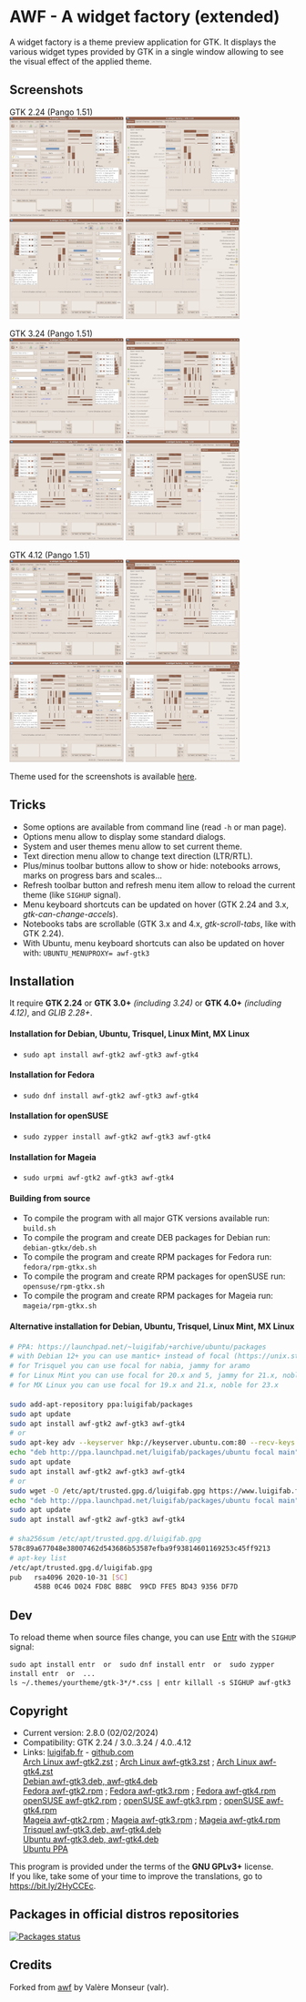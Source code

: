 # AWF - A widget factory (extended)

A widget factory is a theme preview application for GTK. It displays the various widget types provided by GTK in a single window allowing to see the visual effect of the applied theme.

## Screenshots

GTK 2.24 (Pango 1.51)\
[<img alt="Preview with GTK 2 - Main window" src="images/thumbs/gtk2.png?raw=true" width="200" />](images/gtk2.png?raw=true)
[<img alt="Preview with GTK 2 - Menu" src="images/thumbs/gtk2-menu.png?raw=true" width="200" />](images/gtk2-menu.png?raw=true)
[<img alt="Preview with GTK 2 - RTL - Main window" src="images/thumbs/gtk2-rtl.png?raw=true" width="200" />](images/gtk2-rtl.png?raw=true)
[<img alt="Preview with GTK 2 - RTL - Menu" src="images/thumbs/gtk2-rtl-menu.png?raw=true" width="200" />](images/gtk2-rtl-menu.png?raw=true)

GTK 3.24 (Pango 1.51)\
[<img alt="Preview with GTK 3 - Main window" src="images/thumbs/gtk3.png?raw=true" width="200" />](images/gtk3.png?raw=true)
[<img alt="Preview with GTK 3 - Menu" src="images/thumbs/gtk3-menu.png?raw=true" width="200" />](images/gtk3-menu.png?raw=true)
[<img alt="Preview with GTK 3 - RTL - Main window" src="images/thumbs/gtk3-rtl.png?raw=true" width="200" />](images/gtk3-rtl.png?raw=true)
[<img alt="Preview with GTK 3 - RTL - Menu" src="images/thumbs/gtk3-rtl-menu.png?raw=true" width="200" />](images/gtk3-rtl-menu.png?raw=true)

GTK 4.12 (Pango 1.51)\
[<img alt="Preview with GTK 4 - Main window" src="images/thumbs/gtk4.png?raw=true" width="200" />](images/gtk4.png?raw=true)
[<img alt="Preview with GTK 4 - Menu" src="images/thumbs/gtk4-menu.png?raw=true" width="200" />](images/gtk4-menu.png?raw=true)
[<img alt="Preview with GTK 4 - RTL - Main window" src="images/thumbs/gtk4-rtl.png?raw=true" width="200" />](images/gtk4-rtl.png?raw=true)
[<img alt="Preview with GTK 4 - RTL - Menu" src="images/thumbs/gtk4-rtl-menu.png?raw=true" width="200" />](images/gtk4-rtl-menu.png?raw=true)

Theme used for the screenshots is available [here](https://github.com/luigifab/human-theme).

## Tricks

* Some options are available from command line (read `-h` or man page).
* Options menu allow to display some standard dialogs.
* System and user themes menu allow to set current theme.
* Text direction menu allow to change text direction (LTR/RTL).
* Plus/minus toolbar buttons allow to show or hide: notebooks arrows, marks on progress bars and scales...
* Refresh toolbar button and refresh menu item allow to reload the current theme (like `SIGHUP` signal).
* Menu keyboard shortcuts can be updated on hover (GTK 2.24 and 3.x, *gtk-can-change-accels*).
* Notebooks tabs are scrollable (GTK 3.x and 4.x, *gtk-scroll-tabs*, like with GTK 2.24).
* With Ubuntu, menu keyboard shortcuts can also be updated on hover with: `UBUNTU_MENUPROXY= awf-gtk3`

## Installation

It require **GTK 2.24** or **GTK 3.0+** *(including 3.24)* or **GTK 4.0+** *(including 4.12)*, and *GLIB 2.28+*.

#### Installation for Debian, Ubuntu, Trisquel, Linux Mint, MX Linux

* `sudo apt install awf-gtk2 awf-gtk3 awf-gtk4`

#### Installation for Fedora

* `sudo dnf install awf-gtk2 awf-gtk3 awf-gtk4`

#### Installation for openSUSE

* `sudo zypper install awf-gtk2 awf-gtk3 awf-gtk4`

#### Installation for Mageia

* `sudo urpmi awf-gtk2 awf-gtk3 awf-gtk4`

#### Building from source

* To compile the program with all major GTK versions available run: `build.sh`
* To compile the program and create DEB packages for Debian run: `debian-gtkx/deb.sh`
* To compile the program and create RPM packages for Fedora run: `fedora/rpm-gtkx.sh`
* To compile the program and create RPM packages for openSUSE run: `opensuse/rpm-gtkx.sh`
* To compile the program and create RPM packages for Mageia run: `mageia/rpm-gtkx.sh`

#### Alternative installation for Debian, Ubuntu, Trisquel, Linux Mint, MX Linux

```bash
# PPA: https://launchpad.net/~luigifab/+archive/ubuntu/packages
# with Debian 12+ you can use mantic+ instead of focal (https://unix.stackexchange.com/a/669008/364800)
# for Trisquel you can use focal for nabia, jammy for aramo
# for Linux Mint you can use focal for 20.x and 5, jammy for 21.x, noble for 22.x and 6
# for MX Linux you can use focal for 19.x and 21.x, noble for 23.x

sudo add-apt-repository ppa:luigifab/packages
sudo apt update
sudo apt install awf-gtk2 awf-gtk3 awf-gtk4
# or
sudo apt-key adv --keyserver hkp://keyserver.ubuntu.com:80 --recv-keys FFE5BD439356DF7D
echo "deb http://ppa.launchpad.net/luigifab/packages/ubuntu focal main" | sudo tee -a /etc/apt/sources.list
sudo apt update
sudo apt install awf-gtk2 awf-gtk3 awf-gtk4
# or
sudo wget -O /etc/apt/trusted.gpg.d/luigifab.gpg https://www.luigifab.fr/apt.gpg
echo "deb http://ppa.launchpad.net/luigifab/packages/ubuntu focal main" | sudo tee -a /etc/apt/sources.list
sudo apt update
sudo apt install awf-gtk2 awf-gtk3 awf-gtk4

# sha256sum /etc/apt/trusted.gpg.d/luigifab.gpg
578c89a677048e38007462d543686b53587efba9f93814601169253c45ff9213
# apt-key list
/etc/apt/trusted.gpg.d/luigifab.gpg
pub   rsa4096 2020-10-31 [SC]
      458B 0C46 D024 FD8C B8BC  99CD FFE5 BD43 9356 DF7D
```

## Dev

To reload theme when source files change, you can use [Entr](https://github.com/eradman/entr) with the `SIGHUP` signal:
```
sudo apt install entr  or  sudo dnf install entr  or  sudo zypper install entr  or  ...
ls ~/.themes/yourtheme/gtk-3*/*.css | entr killall -s SIGHUP awf-gtk3
```

## Copyright

- Current version: 2.8.0 (02/02/2024)
- Compatibility: GTK 2.24 / 3.0..3.24 / 4.0..4.12
- Links: [luigifab.fr](https://www.luigifab.fr/gtk/awf-extended) - [github.com](https://github.com/luigifab/awf-extended)\
[Arch Linux awf-gtk2.zst](https://aur.archlinux.org/packages/awf-gtk2)
; [Arch Linux awf-gtk3.zst](https://aur.archlinux.org/packages/awf-gtk3)
; [Arch Linux awf-gtk4.zst](https://aur.archlinux.org/packages/awf-gtk4)\
[Debian awf-gtk3.deb,  awf-gtk4.deb](https://packages.debian.org/awf-gtk)\
[Fedora awf-gtk2.rpm](https://src.fedoraproject.org/rpms/awf-gtk2)
; [Fedora awf-gtk3.rpm](https://src.fedoraproject.org/rpms/awf-gtk3)
; [Fedora awf-gtk4.rpm](https://src.fedoraproject.org/rpms/awf-gtk4)\
[openSUSE awf-gtk2.rpm](https://software.opensuse.org/package/awf-gtk2)
; [openSUSE awf-gtk3.rpm](https://software.opensuse.org/package/awf-gtk3)
; [openSUSE awf-gtk4.rpm](https://software.opensuse.org/package/awf-gtk4)\
[Mageia awf-gtk2.rpm](https://madb.mageia.org/package/show/name/awf-gtk2/arch/x86_64)
; [Mageia awf-gtk3.rpm](https://madb.mageia.org/package/show/name/awf-gtk3/arch/x86_64)
; [Mageia awf-gtk4.rpm](https://madb.mageia.org/package/show/name/awf-gtk4/arch/x86_64)\
[Trisquel awf-gtk3.deb, awf-gtk4.deb](https://packages.trisquel.org/awf-gtk)\
[Ubuntu awf-gtk3.deb, awf-gtk4.deb](https://packages.ubuntu.com/awf-gtk)\
[Ubuntu PPA](https://launchpad.net/~luigifab/+archive/ubuntu/packages)

This program is provided under the terms of the **GNU GPLv3+** license.\
If you like, take some of your time to improve the translations, go to https://bit.ly/2HyCCEc.

## Packages in official distros repositories

[![Packages status](https://repology.org/badge/vertical-allrepos/awf-widget-factory.svg?header=awf-gtk&minversion=2.0.0&exclude_unsupported=1&columns=3)](https://repology.org/project/awf-widget-factory/versions)

## Credits

Forked from [awf](https://github.com/valr/awf) by Valère Monseur (valr).
